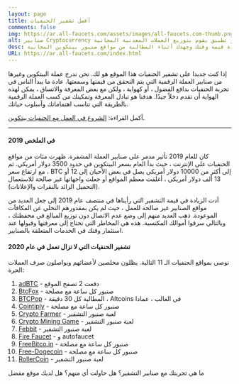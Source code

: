```yaml
---
layout: page
title: أفضل تشفير الحنفيات
comments: false
img: https://ar.all-faucets.com/assets/images/all-faucets.com-thumb.png
alt: صنابير Cryptocurrency هي أنظمة مكافأة في شكل موقع ويب أو تطبيق يقوم بتوزيع العملات المعدنية المجانية.
desc: إذا كنت جديدا على تشفير الحنفيات هذا الموقع هو لك. تعرّف على كيفية زيادة قيمة وقتك وجهدك أثناء المطالبة من مواقع صنبور بيتكوين المجانية.
URL: https://ar.all-faucets.com/index.html
---
```

<link rel="stylesheet" href="https://cdnjs.cloudflare.com/ajax/libs/normalize/5.0.0/normalize.min.css">

إذا كنت جديدا على تشفير الحنفيات هذا الموقع هو لك. نحن ندرج عملة البيتكوين وغيرها من صنابير العملة الرقمية التي يتم التحقق من قيمتها وسمعتها. عادة ما يبدأ الناس في تجربة الحنفيات بدافع الفضول ، أو كهواية ، ولكن مع بعض المعرفة والاتساق ، يمكن لهذه الهواية أن تقدم دخلاً جيدًا. هدفنا هو تبادل المعرفة وتمكينك من كسب العملة الرقمية بالطريقة التي تناسب اهتماماتك وأسلوب حياتك.

أكمل القراءة: <a href="https://ar.all-faucets.com/daily/2019/12/12/index.html">الشروع في العمل مع الحنفيات بيتكوين</a>.

---
#### 2019 في الملخص

كان للعام 2019 تأثير مدمر على صنابير العملة المشفرة. ظهرت مئات من مواقع الحنفيات على الإنترنت ، حيث بدأ العام بسعر البيتكوين في حدود 3500 دولار أمريكي. ثم ، مع ارتفاع سعر BTC إلى أكثر من 10000 دولار أمريكي يصل في بعض الأحيان إلى 12 أو 13 ألف دولار أمريكي ، أغلقت معظم المواقع أو جعلت واجهاتها غير صالحة للاستعمال (التحميل الزائد بالنقرات والإعلانات).

أدت الزيادة في قيمة التشفير التي رأيناها في منتصف عام 2019 إلى جعل العديد من مواقع الصنابير غير صالحة للعمل ، حيث لم يكن بمقدورهم التخلي عن المكافآت الموعودة. ذهب العديد منهم إلى وضع عدم الاتصال دون توزيع المبالغ في محفظتك ، وبالتالي سرقوا أموالك المكتسبة. هذه هي المخاطر التي تحتاج إلى معرفتها وقبولها عند استثمار وقتك في الخدمات المتعلقة بالصنابير.

#### تشفير الحنفيات التي لا تزال تعمل في عام 2020

نوصي بمواقع الحنفيات الـ 11 التالية. يظلون مخلصين لأعضائهم ويواصلون صرف العملات الحرة:

1. <a href="http://bit.ly/www-adbtc" target="_blank">adBTC</a> - دفعت 2 تصفح الموقع
2. <a href="http://bit.ly/www-btcfox" target="_blank">BtcFox</a> - صنبور كل ساعة مع مصلحة
3. <a href="http://bit.ly/www-btcpop" target="_blank">BTCPop</a> - المطالبة كل 30 دقيقة ، Altcoins في الغالب ، عمادا
4. <a href="http://bit.ly/www-cointiply" target="_blank">Cointiply</a> - صنبور كل ساعة مع مصلحة
5. <a href="http://bit.ly/www-cryptofarmer" target="_blank">Crypto Farmer</a> - لعبة صنبور التشفير
6. <a href="http://bit.ly/www-cryptomininggame" target="_blank">Crypto Mining Game</a> - لعبة صنبور التشفير
7. <a href="http://bit.ly/www-febbit" target="_blank">Febbit</a> - لعبة صنبور التشفير
8. <a href="http://bit.ly/www-firefaucet" target="_blank">Fire Faucet</a> - و autofaucet
9. <a href="http://bit.ly/www-freebitcoin" target="_blank">FreeBitco.in</a> - صنبور كل ساعة مع مصلحة
10. <a href="http://bit.ly/www-free-dogecoin" target="_blank">Free-Dogecoin</a> - صنبور كل ساعة مع مصلحة
11. <a href="http://bit.ly/www-rollercoin" target="_blank">RollerCoin</a> - لعبة صنبور التشفير

ما هي تجربتك مع صنابير التشفير؟ هل حاولت أي منهم؟ هل لديك موقع مفضل

<div id="commento"></div>
<script src="https://cdn.commento.io/js/commento.js"></script>
